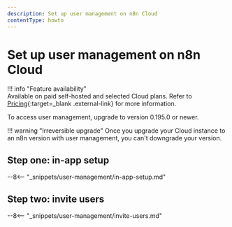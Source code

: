 ```yaml
---
description: Set up user management on n8n Cloud
contentType: howto
---
```


# Set up user management on n8n Cloud

!!! info "Feature availability"		
	Available on paid self-hosted and selected Cloud plans. Refer to [Pricing](https://n8n.io/pricing/){:target=_blank .external-link} for more information.

To access user management, upgrade to version 0.195.0 or newer.

!!! warning "Irreversible upgrade"
	Once you upgrade your Cloud instance to an n8n version with user management, you can't downgrade your version.

## Step one: in-app setup

--8<-- "_snippets/user-management/in-app-setup.md"

## Step two: invite users

--8<-- "_snippets/user-management/invite-users.md"
